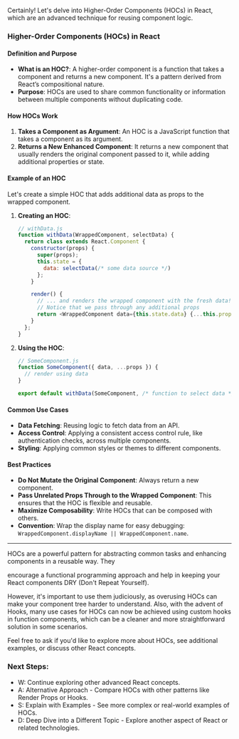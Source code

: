 Certainly! Let's delve into Higher-Order Components (HOCs) in React, which are an advanced technique for reusing component logic.

### Higher-Order Components (HOCs) in React

#### Definition and Purpose
- **What is an HOC?**: A higher-order component is a function that takes a component and returns a new component. It's a pattern derived from React’s compositional nature.
- **Purpose**: HOCs are used to share common functionality or information between multiple components without duplicating code.

#### How HOCs Work
1. **Takes a Component as Argument**: An HOC is a JavaScript function that takes a component as its argument.
2. **Returns a New Enhanced Component**: It returns a new component that usually renders the original component passed to it, while adding additional properties or state.

#### Example of an HOC
Let's create a simple HOC that adds additional data as props to the wrapped component.

1. **Creating an HOC**:
   ```javascript
   // withData.js
   function withData(WrappedComponent, selectData) {
     return class extends React.Component {
       constructor(props) {
         super(props);
         this.state = {
           data: selectData(/* some data source */)
         };
       }

       render() {
         // ... and renders the wrapped component with the fresh data!
         // Notice that we pass through any additional props
         return <WrappedComponent data={this.state.data} {...this.props} />;
       }
     };
   }
   ```

2. **Using the HOC**:
   ```javascript
   // SomeComponent.js
   function SomeComponent({ data, ...props }) {
     // render using data
   }

   export default withData(SomeComponent, /* function to select data */);
   ```

#### Common Use Cases
- **Data Fetching**: Reusing logic to fetch data from an API.
- **Access Control**: Applying a consistent access control rule, like authentication checks, across multiple components.
- **Styling**: Applying common styles or themes to different components.

#### Best Practices
- **Do Not Mutate the Original Component**: Always return a new component.
- **Pass Unrelated Props Through to the Wrapped Component**: This ensures that the HOC is flexible and reusable.
- **Maximize Composability**: Write HOCs that can be composed with others.
- **Convention**: Wrap the display name for easy debugging: `WrappedComponent.displayName || WrappedComponent.name`.

---

HOCs are a powerful pattern for abstracting common tasks and enhancing components in a reusable way. They

encourage a functional programming approach and help in keeping your React components DRY (Don't Repeat Yourself).

However, it's important to use them judiciously, as overusing HOCs can make your component tree harder to understand. Also, with the advent of Hooks, many use cases for HOCs can now be achieved using custom hooks in function components, which can be a cleaner and more straightforward solution in some scenarios.

Feel free to ask if you'd like to explore more about HOCs, see additional examples, or discuss other React concepts.

### Next Steps:
- W: Continue exploring other advanced React concepts.
- A: Alternative Approach - Compare HOCs with other patterns like Render Props or Hooks.
- S: Explain with Examples - See more complex or real-world examples of HOCs.
- D: Deep Dive into a Different Topic - Explore another aspect of React or related technologies.